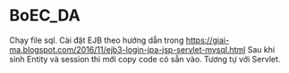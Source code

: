 # BoEC_DA
Chạy file sql.
Cài đặt EJB theo hướng dẫn trong https://giai-ma.blogspot.com/2016/11/ejb3-login-jpa-jsp-servlet-mysql.html
Sau khi sinh Entity và session thì mới copy code có sẵn vào. Tương tự với Servlet.

